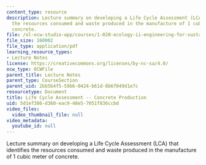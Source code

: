 ```yaml
---
content_type: resource
description: Lecture summary on developing a Life Cycle Assessment (LCA) that identifies
  the resources consumed and waste produced in the manufacture of 1 cubic meter of
  concrete.
file: /ol-ocw-studio-app/courses/1-020-ecology-ii-engineering-for-sustainability-spring-2008/5d1ef386d360eac948e57051f836ccbd_lec21_22.pdf
file_size: 160002
file_type: application/pdf
learning_resource_types:
- Lecture Notes
license: https://creativecommons.org/licenses/by-nc-sa/4.0/
ocw_type: OCWFile
parent_title: Lecture Notes
parent_type: CourseSection
parent_uid: 2bb5b4f5-59b6-0424-b61d-8b6f049d1e7c
resourcetype: Document
title: Life Cycle Assessment -- Concrete Production
uid: 5d1ef386-d360-eac9-48e5-7051f836ccbd
video_files:
  video_thumbnail_file: null
video_metadata:
  youtube_id: null
---
```

Lecture summary on developing a Life Cycle Assessment (LCA) that identifies the resources consumed and waste produced in the manufacture of 1 cubic meter of concrete.